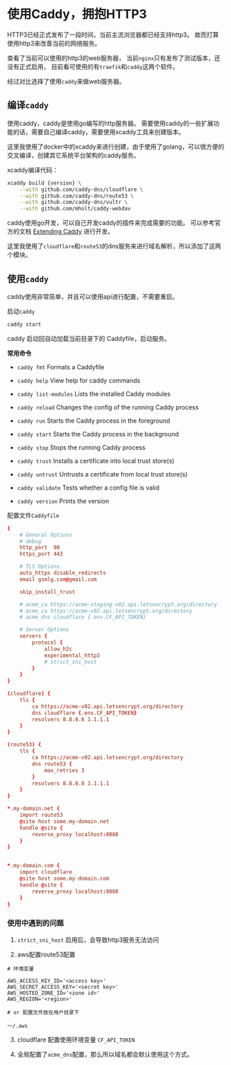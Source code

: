 # 使用Caddy，拥抱HTTP3

HTTP3已经正式发布了一段时间，当前主流浏览器都已经支持http3。
故而打算使用http3来改善当前的网络服务。

查看了当前可以使用的http3的web服务器，
当前`nginx`只有发布了测试版本，还没有正式启用，
目前看可使用的有`traefik`和`caddy`这两个软件。

经过对比选择了使用`caddy`来做web服务器。

## 编译`caddy`

使用caddy，caddy是使用go编写的http服务器。
需要使用caddy的一些扩展功能的话，需要自己编译caddy，需要使用xcaddy工具来创建版本。

这里我使用了docker中的xcaddy来进行创建，由于使用了golang，可以很方便的交叉编译，创建其它系统平台架构的caddy服务。

xcaddy编译代码：

```bash
xcaddy build {version} \
    --with github.com/caddy-dns/cloudflare \
    --with github.com/caddy-dns/route53 \
    --with github.com/caddy-dns/vultr \
    --with github.com/mholt/caddy-webdav
```

caddy使用go开发，可以自己开发caddy的插件来完成需要的功能。
可以参考官方的文档 [Extending Caddy](https://caddyserver.com/docs/extending-caddy) 进行开发。

这里我使用了`cloudflare`和`route53`的dns服务来进行域名解析，所以添加了这两个模块。

## 使用`caddy`

caddy使用非常简单，并且可以使用api进行配置，不需要重启。

启动`caddy`

```bash
caddy start
```

caddy 启动回自动加载当前目录下的 Caddyfile，启动服务。

**常用命令**

- `caddy fmt` Formats a Caddyfile

- `caddy help` View help for caddy commands

- `caddy list-modules` Lists the installed Caddy modules

- `caddy reload` Changes the config of the running Caddy process

- `caddy run` Starts the Caddy process in the foreground

- `caddy start` Starts the Caddy process in the background

- `caddy stop` Stops the running Caddy process

- `caddy trust` Installs a certificate into local trust store(s)

- `caddy untrust` Untrusts a certificate from local trust store(s)

- `caddy validate` Tests whether a config file is valid

- `caddy version` Prints the version


配置文件`Caddyfile`

```conf
{
    # General Options
    # debug
    http_port  80
    https_port 443

    # TLS Options
    auto_https disable_redirects
    email gsmlg.com@gmail.com

    skip_install_trust

    # acme_ca https://acme-staging-v02.api.letsencrypt.org/directory
    # acme_ca https://acme-v02.api.letsencrypt.org/directory
    # acme_dns cloudflare {.env.CF_API_TOKEN}

    # Server Options
    servers {
        protocol {
            allow_h2c
            experimental_http3
            # strict_sni_host
        }
    }
}

(cloudflare) {
    tls {
        ca https://acme-v02.api.letsencrypt.org/directory
        dns cloudflare {.env.CF_API_TOKEN}
        resolvers 8.8.8.8 1.1.1.1
    }
}

(route53) {
	tls {
        ca https://acme-v02.api.letsencrypt.org/directory
		dns route53 {
            max_retries 3
        }
		resolvers 8.8.8.8 1.1.1.1
	}
}

*.my-domain.net {
    import route53
    @site host some.my-domain.net
    handle @site {
        reverse_proxy localhost:8080
    }
}


*.my-domain.com {
    import cloudflare
    @site host some.my-domain.com
    handle @site {
        reverse_proxy localhost:8080
    }
}
```

### 使用中遇到的问题

1. `strict_sni_host` 启用后，会导致http3服务无法访问

2. aws配置route53配置

```
# 环境变量

AWS_ACCESS_KEY_ID='<access key>'
AWS_SECRET_ACCESS_KEY='<secret key>'
AWS_HOSTED_ZONE_ID='<zone id>'
AWS_REGION='<region>'

# or 配置文件放在用户目录下

～/.aws

```

3. cloudflare 配置使用环境变量 `CF_API_TOKEN`

4. 全局配置了`acme_dns`配置，那么所以域名都会默认使用这个方式。






